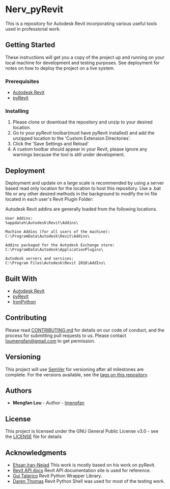 # Nerv_pyRevit

This is a repository for Autodesk Revit incorporating various useful tools used in professional work. 

## Getting Started

These instructions will get you a copy of the project up and running on your local machine for development and testing purposes. See deployment for notes on how to deploy the project on a live system.

### Prerequisites

* [Autodesk Revit](https://www.autodesk.com/products/revit/overview) 
* [pyRevit](https://github.com/eirannejad/pyRevit)

### Installing

1. Please clone or download the repository and unzip to your desired location.
2. Go to your pyRevit toolbar(must have pyRevit installed) and add the unzipped location to the 'Custom Extension Directories'.
3. Click the 'Save Settings and Reload' 
4. A custom toolbar should appear in your Revit, please ignore any warnings because the tool is still under development.


## Deployment

Deployment and update on a large scale is recommended by using a server based read only location for the location to host this repository. Use a .bat file or any other desired methods in the background to modify the ini file located in each user's Revit Plugin Folder:

Autodesk Revit addins are generally loaded from the following locations. 
```
User Addins:
%appdata%\Autodesk\Revit\Addins\

Machine Addins (for all users of the machine):
C:\ProgramData\Autodesk\Revit\Addins\

Addins packaged for the Autodesk Exchange store:
C:\ProgramData\Autodesk\ApplicationPlugins\

Autodesk servers and services:
C:\Program Files\Autodesk\Revit 2016\AddIns\
```
## Built With

* [Autodesk Revit](https://www.autodesk.com/products/revit/overview) 
* [pyRevit](https://github.com/eirannejad/pyRevit)
* [IronPython](https://ironpython.net/)


## Contributing

Please read [CONTRIBUTING.md](https://gist.github.com/PurpleBooth/b24679402957c63ec426) for details on our code of conduct, and the process for submitting pull requests to us. Please contact loumengfan@gmail.com to get permission. 

## Versioning

This project will use [SemVer](http://semver.org/) for versioning after all milestones are complete. For the versions available, see the [tags on this repository](https://github.com/your/project/tags). 

## Authors

* **Mengfan Lou** - *Author* - [lmengfan](https://github.com/lmengfan)


## License

This project is licensed under the GNU General Public License v3.0 - see the [LICENSE](https://github.com/lmengfan/Nerv_pyRevit/blob/master/LICENSE) file for details

## Acknowledgments

* [Ehsan Iran-Nejad](https://github.com/eirannejad) This work is mostly based on his work on pyRevit.
* [Revit API docs](https://www.revitapidocs.com/) Revit API documentation site is used for reference.
* [Gui Talarico](https://github.com/gtalarico) Revit Python Wrapper Library.
* [Daren Thomas](https://github.com/daren-thomas) Revit Python Shell was used for most of the testing work.
